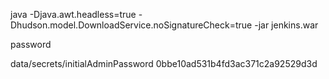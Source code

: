 java -Djava.awt.headless=true -Dhudson.model.DownloadService.noSignatureCheck=true -jar jenkins.war

password

data/secrets/initialAdminPassword
0bbe10ad531b4fd3ac371c2a92529d3d